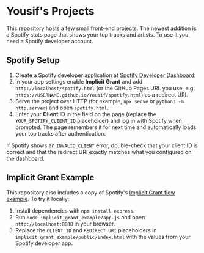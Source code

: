 # Yousif's Projects

This repository hosts a few small front-end projects. The newest addition is a Spotify stats page that shows your top tracks and artists. To use it you need a Spotify developer account.

## Spotify Setup
1. Create a Spotify developer application at [Spotify Developer Dashboard](https://developer.spotify.com/).
2. In your app settings enable **Implicit Grant** and add `http://localhost/spotify.html` (or the GitHub Pages URL you use, e.g. `https://USERNAME.github.io/Yousif/spotify.html`) as a redirect URI.
3. Serve the project over HTTP (for example, `npx serve` or `python3 -m http.server`) and open `spotify.html`.
4. Enter your **Client ID** in the field on the page (replace the `YOUR_SPOTIFY_CLIENT_ID` placeholder) and log in with Spotify when prompted. The page remembers it for next time and automatically loads your top tracks after authentication.

If Spotify shows an `INVALID_CLIENT` error, double-check that your client ID is correct and that the redirect URI exactly matches what you configured on the dashboard.

## Implicit Grant Example

This repository also includes a copy of Spotify's [Implicit Grant flow example](https://github.com/spotify/web-api-examples/tree/master/authorization/implicit_grant).
To try it locally:

1. Install dependencies with `npm install express`.
2. Run `node implicit_grant_example/app.js` and open `http://localhost:8888` in your browser.
3. Replace the `CLIENT_ID` and `REDIRECT_URI` placeholders in `implicit_grant_example/public/index.html` with the values from your Spotify developer app.
